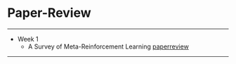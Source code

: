 # Paper-Review
---

- Week 1 
    - A Survey of Meta-Reinforcement Learning [paper](https://github.com/junginkim23/Paper-Review/blob/master/JunginKim/Week%201/%5B2023%5D%20A%20Survey%20of%20Meta-Reinforcement%20Learning_paper.pdf)[review](https://github.com/junginkim23/Paper-Review/blob/master/JunginKim/Week%201/%5B2023%5D%20A%20Survey%20of%20Meta-Reinforcement%20Learning.pdf)

---
